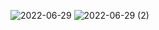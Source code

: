 ![2022-06-29](https://user-images.githubusercontent.com/98670029/176443726-f9d430ed-7a0d-4062-a9ea-cb38b823c0d9.png)
![2022-06-29 (2)](https://user-images.githubusercontent.com/98670029/176443652-a83f1b20-9e1d-48e4-8128-181ba3359619.png)
